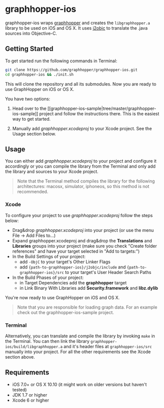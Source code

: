 graphhopper-ios
===============

graphhopper-ios wraps [graphhopper](https://github.com/graphhopper/graphhopper/) 
and creates the `libgraphhopper.a` library to be used on iOS and OS X. 
It uses [j2objc](https://github.com/google/j2objc) to translate the .java sources 
into Objective-C.

## Getting Started

To get started run the following commands in Terminal:

```sh
git clone https://github.com/graphhopper/graphhopper-ios.git
cd graphhopper-ios && ./init.sh
```

This will clone the repository and all its submodules. Now you are ready 
to use GraphHopper on iOS or OS X.

You have two options:

1. Head over to the [[graphhopper-ios-sample|tree/master/graphhopper-ios-sample]] 
project and follow the instructions there. This is the easiest way to get started.

2. Manually add *graphhopper.xcodeproj* to your Xcode project. See the Usage section below.

## Usage

You can either add *graphhopper.xcodeproj* to your project and configure it accordingly 
or you can compile the library from the Terminal and only add the library and sources
to your Xcode project.

> Note that the Terminal method compiles the library for the following architectures: 
macosx, simulator, iphoneos, so this method is not recommended.

### Xcode

To configure your project to use *graphhopper.xcodeproj* follow the steps below:

- Drag&drop *graphhopper.xcodeproj* into your project (or use the menu File -> Add Files to...)
- Expand graphhopper.xcodeproj and drag&drop the **Translations** and **Libraries** 
groups into your project (make sure you check "Create folder references" and have 
your target selected in "Add to targets:")
- In the Build Settings of your project:
    - add `-ObjC` to your target's Other Linker Flags
    - add `{path-to-graphhopper-ios}/j2objc/include` and `{path-to-graphhopper-ios}/src` 
    to your target's User Header Search Paths
- In the Build Phases of your project:
    - in Target Dependencies add the **graphhopper** target
    - in Link Binary With Libraries add **Security.framework** and **libz.dylib**

You're now ready to use GraphHopper on iOS and OS X.

> Note that you are responsible for loading graph data. For an example check out 
the graphhopper-ios-sample project.

### Terminal

Alternatively, you can translate and compile the library by invoking `make` 
in the Terminal. You can then link the library 
`graphhopper-ios/build/libgraphhopper.a` and it's header files at `graphhopper-ios/src` 
manually into your project. For all the other requirements see the Xcode section above.

## Requirements

* iOS 7.0+ or OS X 10.10 (it might work on older versions but haven't tested)
* JDK 1.7 or higher
* Xcode 6 or higher

